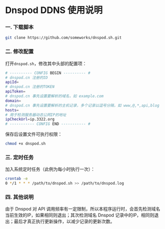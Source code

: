 # Dnspod DDNS 使用说明

### 一. 下载脚本

```bash
git clone https://github.com/someworks/dnspod.sh.git
```

### 二. 修改配置

打开`dnspod.sh`，修改其中头部的配置项：

```bash
# ---------- CONFIG BEGIN ---------- #
# dnspod.cn 注册的ID
apiId=
# dnspod.cn 注册的TOKEN
apiToken=
# dnspod.cn 事先设置要解析的域名，如 example.com
domain=
# dnspod.cn 事先设置要解析的主机记录，多个记录以逗号分隔，如 www,@,*,api,blog
hosts=
# 用于检测服务器动态公网IP的地址
ipCheckUrl=ip.3322.org
# ----------- CONFIG END ----------- #
```

保存后设置文件可执行权限：

```bash
chmod +x dnspod.sh
```

### 三. 定时任务

加入系统定时任务（此例为每小时执行一次）：

```bash
crontab -e
0 */1 * * * /path/to/dnspod.sh >> /path/to/dnspod.log
```

### 四. 其他说明

由于 Dnspod 对 API 调用频率有一定限制，所以本程序运行时，会首先检测域名当前生效的IP，如果相同则退出；其次检测域名 Dnspod 记录中的IP，相同则退出；最后才真正执行更新操作，以减少记录的更新次数。
